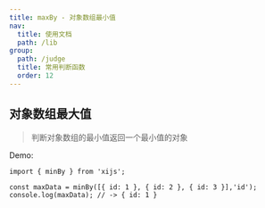 ```yaml
---
title: maxBy - 对象数组最小值
nav:
  title: 使用文档
  path: /lib
group:
  path: /judge
  title: 常用判断函数
  order: 12
---
```


## 对象数组最大值

> 判断对象数组的最小值返回一个最小值的对象

Demo:

```tsx | pure
import { minBy } from 'xijs';

const maxData = minBy([{ id: 1 }, { id: 2 }, { id: 3 }],'id');
console.log(maxData); // -> { id: 1 }
```
